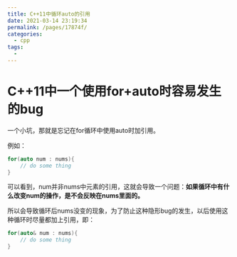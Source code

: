 ```yaml
---
title: C++11中循环auto的引用
date: 2021-03-14 23:19:34
permalink: /pages/17874f/
categories:
  - cpp
tags:
  - 
---
```

# C++11中一个使用for+auto时容易发生的bug

一个小坑，那就是忘记在for循环中使用auto时加引用。

例如：

```C++
for(auto num : nums){
    // do some thing
}
```

可以看到，num并非nums中元素的引用，这就会导致一个问题：**如果循环中有什么改变num的操作，是不会反映在nums里面的。**

所以会导致循环后nums没变的现象，为了防止这种隐形bug的发生，以后使用这种循环时尽量都加上引用，即：

```C++
for(auto& num : nums){
    // do some thing
}
```




